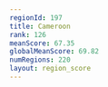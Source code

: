 ```yaml
---
regionId: 197
title: Cameroon
rank: 126
meanScore: 67.35
globalMeanScore: 69.82
numRegions: 220
layout: region_score
---
```

